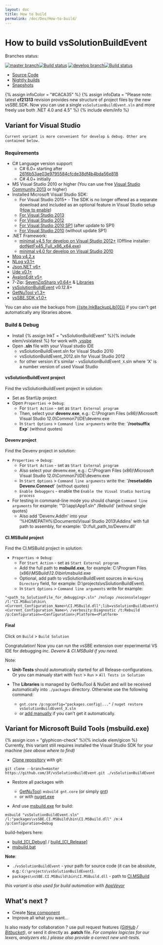 ```yaml
---
layout: doc
title: How to build
permalink: /doc/Dev/How-to-build/
---
```

# How to build vsSolutionBuildEvent

Branches status:

[![master branch](https://img.shields.io/badge/master_-%7E-555555.svg?style=flat)](https://ci.appveyor.com/project/3Fs/vssolutionbuildevent/branch/master)[![Build status](https://ci.appveyor.com/api/projects/status/l38xn0j2c5an28e1/branch/master?svg=true)](https://ci.appveyor.com/project/3Fs/vssolutionbuildevent/branch/master) [![develop branch](https://img.shields.io/badge/develop-%7E-555555.svg?style=flat)](https://ci.appveyor.com/project/3Fs/vssolutionbuildevent/branch/develop)[![Build status](https://ci.appveyor.com/api/projects/status/l38xn0j2c5an28e1/branch/develop?svg=true)](https://ci.appveyor.com/project/3Fs/vssolutionbuildevent/branch/develop)

* [Source Code](/Downloads/#Code)
* [Nightly builds](/Downloads/#NightlyBuilds)
* [Snapshots](/Downloads/#Snapshots)

{% assign infoColor = "#CACA35" %}
{% assign infoData  = "Please note: latest **cf21313** revision provides new structure of project files by the new vsSBE.SDK. Now you can use a single `vsSolutionBuildEvent.sln` and more freely use both .NET 4.0 and 4.5" %}
{% include elem/info %}

## Variant for Visual Studio

`Current variant is more convenient for develop & debug. Other are contained below.`

### Requirements

* C# Language version support:
    * C# 6.0+ starting after [2616b53ae03e9795584cfcde38df4b4bda56e818](https://github.com/3F/vsSolutionBuildEvent/commit/2616b53ae03e9795584cfcde38df4b4bda56e818)
    * C# 4.0+ initially
* MS Visual Studio 2010 or higher (You can use free [Visual Studio Community 2013](http://www.visualstudio.com/products/visual-studio-community-vs) or higher)
* Installed Microsoft Visual Studio SDK:
    * For Visual Studio 2015+ - The SDK is no longer offered as a separate download and included as an optional feature in Visual Studio setup ([How to enable](https://msdn.microsoft.com/en-us/library/bb166441(v=vs.140).aspx))
    * [For Visual Studio 2013](http://www.microsoft.com/en-us/download/details.aspx?id=40758)
    * [For Visual Studio 2012](http://www.microsoft.com/en-us/download/details.aspx?id=30668)
    * [For Visual Studio 2010 SP1](http://www.microsoft.com/en-us/download/details.aspx?id=21835) (after update to SP1)
    * [For Visual Studio 2010](http://www.microsoft.com/en-us/download/details.aspx?id=2680) (without update SP1)
* .NET Framework:
    * [minimal v4.5 for develop on Visual Studio 2012+](http://www.microsoft.com/en-US/download/details.aspx?id=30653) (Offline installer: [dotNetFx45_Full_x86_x64.exe](http://go.microsoft.com/fwlink/?LinkId=225702))
    * [minimal v4.0 for develop on Visual Studio 2010](http://www.microsoft.com/en-US/download/details.aspx?id=17718)
* [Moq v4.2.x](https://github.com/Moq/moq4)
* [NLog v3.1+](http://nlog-project.org/)
* [Json.NET v6+](http://json.codeplex.com/)
* [Ude v0.1+](https://code.google.com/p/ude/)
* [AvalonEdit v5+](http://avalonedit.net/)
* 7-Zip: [SevenZipSharp v0.64+](http://sevenzipsharp.codeplex.com/) & [Libraries](http://www.7-zip.org/)
* [vsSolutionBuildEvent]({{site.lnkVSGallery}}) v0.12.8+
* [GetNuTool v1.3+](https://github.com/3F/GetNuTool)
* [vsSBE.SDK v1.0+](https://www.nuget.org/packages/vsSBE.SDK/)

You can also use the backups from [{{site.lnkBackupLib[0]}}]({{site.lnkBackupLib[1]}}) if you can't get automatically any libraries above.

### Build & Debug

* Install {% assign lnkT = "vsSolutionBuildEvent" %}{% include elem/vsixlatest %} for work with [.vssbe](../../Features/.vssbe/)
* Open **.sln** file with your Visual studio IDE
    * vsSolutionBuildEvent.sln for Visual Studio 2010
    * vsSolutionBuildEvent_2012.sln for Visual Studio 2012
    * for other version it's similar - vsSolutionBuildEvent`_X`.sln where 'X' is a number version of used Visual Studio

#### vsSolutionBuildEvent project

Find the vsSolutionBuildEvent project in solution:

* Set as StartUp project
* Open `Properties` -> `Debug`:
    * For `Start Action` - set as `Start External program`
    * Then, select your **devenv.exe**, e.g.: C:\Program Files (x86)\Microsoft Visual Studio 12.0\Common7\IDE\devenv.exe
    * In `Start Options` > `Command line arguments` write the: '**/rootsuffix Exp**' (without quotes)

#### Devenv project

Find the Devenv project in solution:

* `Properties` -> `Debug`:
    * For `Start Action` - set as `Start External program`
    * Also select your devenv.exe, e.g.: C:\Program Files (x86)\Microsoft Visual Studio 12.0\Common7\IDE\devenv.exe
    * In `Start Options` > `Command line arguments` write the: '**/resetaddin Devenv.Connect**' (without quotes)
    * `Enable Debuggers` - enable the `Enable the Visual Studio hosting process`
* For testing in command-line mode you should change `Command line arguments` for example: '"D:\app\App1.sln" /Rebuild' (without single quotes)
    * Also add 'Devenv.AddIn' into your '%HOMEPATH%\Documents\Visual Studio 2013\Addins' with full path to assembly, for example: '<Assembly>D:/full_path_to/Devenv.dll</Assembly>'

#### CI.MSBuild project

Find the CI.MSBuild project in solution:

* `Properties` -> `Debug`:
    * For `Start Action` - set as `Start External program`
    * Add the full path to **msbuild.exe**, for example: C:\Program Files (x86)\MSBuild\12.0\bin\msbuild.exe
    * Optional, add path to vsSolutionBuildEvent sources in `Working Directory` field, for example: D:\projects\vsSolutionBuildEvent\
    * In `Start Options` > `Command line arguments` write for example:

```{{site.msblang}}
"<path_to_SolutionFile_for_debugging>.sln" /nologo /noconsolelogger 
/l:"CI.MSBuild\bin\<Current_Configuration_Name>\CI.MSBuild.dll";lib=vsSolutionBuildEvent\bin\<Current_Configuration_Name>\ /verbosity:Diagnostic /t:Rebuild /p:Configuration=<Configuration>;Platform=<Platform>
```

#### Final

Click on `Build` > `Build Solution`

Congratulation! Now you can run the vsSBE extension over experimental VS IDE for debugging *inc. Devenv & CI.MSBuild if you need*.

Note:

*  **Unit-Tests** should automatically started for all Release-configurations. Or you can manualy start with `Test` > `Run` > `All Tests in Solution`

* The **Libraries** is managed by GetNuTool & NuGet and will be received automatically into `./packages` directory. Otherwise use the following command: 
    * `gnt.core /p:ngconfig="packages.config|..."` / `nuget restore vsSolutionBuildEvent_X.sln` 
    * or [add manually]({{site.lnkBackupLib[1]}}) if you can't get it automatically.

## Variant for Microsoft Build Tools (msbuild.exe)

{% assign icon = "glyphicon-check" %}{% include elem/gicon %} Currently, this variant still requires installed the Visual Studio SDK for your machine *(see above where to find)*

* [Clone repository](/Downloads/#Code) with git:

```{{site.msblang}}
git clone --branch=master https://github.com/3F/vsSolutionBuildEvent.git ./vsSolutionBuildEvent
```
* Restore all packages with 
    * [GetNuTool](https://github.com/3F/GetNuTool): `msbuild gnt.core` (or simply [gnt](https://github.com/3F/GetNuTool/releases/download/v1.5/gnt.bat))
    * or with [nuget.exe](https://www.nuget.org/nuget.exe)

* And use [msbuild.exe](https://github.com/3F/vsSolutionBuildEvent/blob/master/tools/msbuild.bat) for build:

```{{site.msblang}}
msbuild "vsSolutionBuildEvent.sln" /l:"packages\vsSBE.CI.MSBuild\bin\CI.MSBuild.dll" /m:4 /p:Configuration=Debug
```
build-helpers here:

* [build_[CI_Debug]](https://github.com/3F/vsSolutionBuildEvent/blob/master/build_%5BCI_Debug%5D.bat) / [build_[CI_Release]](https://github.com/3F/vsSolutionBuildEvent/blob/master/build_%5BCI_Release%5D.bat)
* [msbuild.bat](https://github.com/3F/vsSolutionBuildEvent/blob/master/tools/msbuild.bat)

**Note**:

* `./vsSolutionBuildEvent` - your path for source code (it can be absolute, e.g.: `C:\projects\vsSolutionBuildEvent`).
* `packages\vsSBE.CI.MSBuild\bin\CI.MSBuild.dll` - path to [CI.MSBuild](../../CI/CI.MSBuild/)

*this variant is also used for build automation with [AppVeyor](https://ci.appveyor.com/project/3Fs/vssolutionbuildevent)*

## What's next ?

* Create [New component](../New%20Component/)
* Improve all what you want...

Is also ready for collaboration ? use pull request features *([GitHub](https://github.com/3F/vsSolutionBuildEvent/) / [Bitbucket](https://bitbucket.org/3F/vssolutionbuildevent/))*, or send it directly as **.patch** file.
*For complex logic(as for our lexers, analyzers etc.) please also provide a correct new unit-tests.*

